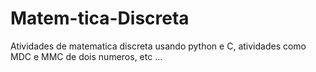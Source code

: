 # Matem-tica-Discreta
  Atividades de matematica discreta usando python e C,
  atividades como MDC e MMC de dois numeros, etc ...
